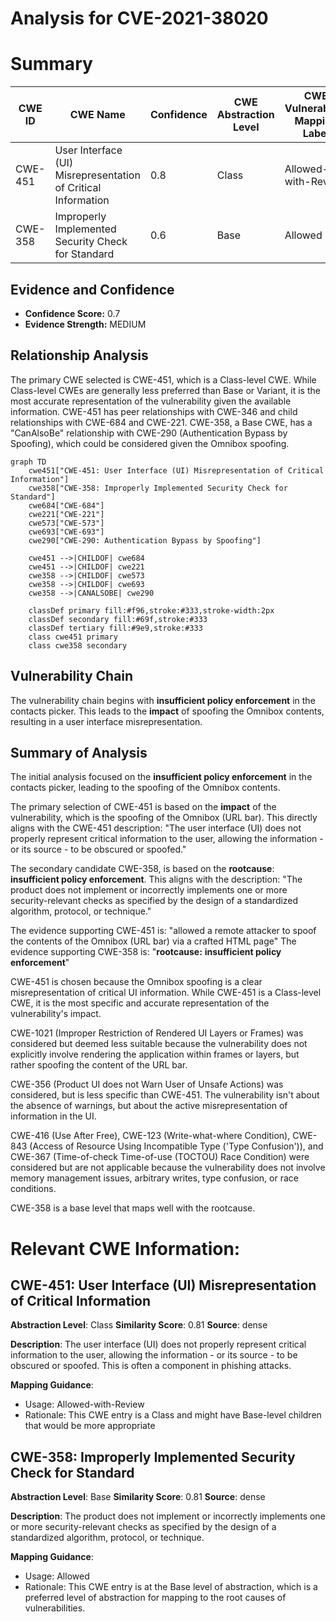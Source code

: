 # Analysis for CVE-2021-38020

# Summary
| CWE ID | CWE Name | Confidence | CWE Abstraction Level | CWE Vulnerability Mapping Label | CWE-Vulnerability Mapping Notes |
|---|---|---|---|---|---|
| CWE-451 | User Interface (UI) Misrepresentation of Critical Information | 0.8 | Class | Allowed-with-Review | Primary CWE |
| CWE-358 | Improperly Implemented Security Check for Standard | 0.6 | Base | Allowed | Secondary Candidate |

## Evidence and Confidence

*   **Confidence Score:** 0.7
*   **Evidence Strength:** MEDIUM

## Relationship Analysis
The primary CWE selected is CWE-451, which is a Class-level CWE. While Class-level CWEs are generally less preferred than Base or Variant, it is the most accurate representation of the vulnerability given the available information. CWE-451 has peer relationships with CWE-346 and child relationships with CWE-684 and CWE-221. CWE-358, a Base CWE, has a "CanAlsoBe" relationship with CWE-290 (Authentication Bypass by Spoofing), which could be considered given the Omnibox spoofing.

```mermaid
graph TD
    cwe451["CWE-451: User Interface (UI) Misrepresentation of Critical Information"]
    cwe358["CWE-358: Improperly Implemented Security Check for Standard"]
    cwe684["CWE-684"]
    cwe221["CWE-221"]
    cwe573["CWE-573"]
    cwe693["CWE-693"]
    cwe290["CWE-290: Authentication Bypass by Spoofing"]

    cwe451 -->|CHILDOF| cwe684
    cwe451 -->|CHILDOF| cwe221
    cwe358 -->|CHILDOF| cwe573
    cwe358 -->|CHILDOF| cwe693
    cwe358 -->|CANALSOBE| cwe290

    classDef primary fill:#f96,stroke:#333,stroke-width:2px
    classDef secondary fill:#69f,stroke:#333
    classDef tertiary fill:#9e9,stroke:#333
    class cwe451 primary
    class cwe358 secondary
```

## Vulnerability Chain
The vulnerability chain begins with **insufficient policy enforcement** in the contacts picker. This leads to the **impact** of spoofing the Omnibox contents, resulting in a user interface misrepresentation.

## Summary of Analysis
The initial analysis focused on the **insufficient policy enforcement** in the contacts picker, leading to the spoofing of the Omnibox contents.

The primary selection of CWE-451 is based on the **impact** of the vulnerability, which is the spoofing of the Omnibox (URL bar). This directly aligns with the CWE-451 description: "The user interface (UI) does not properly represent critical information to the user, allowing the information - or its source - to be obscured or spoofed."

The secondary candidate CWE-358, is based on the **rootcause**: **insufficient policy enforcement**. This aligns with the description: "The product does not implement or incorrectly implements one or more security-relevant checks as specified by the design of a standardized algorithm, protocol, or technique."

The evidence supporting CWE-451 is: "allowed a remote attacker to spoof the contents of the Omnibox (URL bar) via a crafted HTML page"
The evidence supporting CWE-358 is: "**rootcause:** **insufficient policy enforcement**"

CWE-451 is chosen because the Omnibox spoofing is a clear misrepresentation of critical UI information. While CWE-451 is a Class-level CWE, it is the most specific and accurate representation of the vulnerability's impact.

CWE-1021 (Improper Restriction of Rendered UI Layers or Frames) was considered but deemed less suitable because the vulnerability does not explicitly involve rendering the application within frames or layers, but rather spoofing the content of the URL bar.

CWE-356 (Product UI does not Warn User of Unsafe Actions) was considered, but is less specific than CWE-451. The vulnerability isn't about the absence of warnings, but about the active misrepresentation of information in the UI.

CWE-416 (Use After Free), CWE-123 (Write-what-where Condition), CWE-843 (Access of Resource Using Incompatible Type ('Type Confusion')), and CWE-367 (Time-of-check Time-of-use (TOCTOU) Race Condition) were considered but are not applicable because the vulnerability does not involve memory management issues, arbitrary writes, type confusion, or race conditions.

CWE-358 is a base level that maps well with the rootcause.

# Relevant CWE Information:

## CWE-451: User Interface (UI) Misrepresentation of Critical Information
**Abstraction Level**: Class
**Similarity Score**: 0.81
**Source**: dense

**Description**:
The user interface (UI) does not properly represent critical information to the user, allowing the information - or its source - to be obscured or spoofed. This is often a component in phishing attacks.

**Mapping Guidance**:
- Usage: Allowed-with-Review
- Rationale: This CWE entry is a Class and might have Base-level children that would be more appropriate

## CWE-358: Improperly Implemented Security Check for Standard
**Abstraction Level**: Base
**Similarity Score**: 0.81
**Source**: dense

**Description**:
The product does not implement or incorrectly implements one or more security-relevant checks as specified by the design of a standardized algorithm, protocol, or technique.

**Mapping Guidance**:
- Usage: Allowed
- Rationale: This CWE entry is at the Base level of abstraction, which is a preferred level of abstraction for mapping to the root causes of vulnerabilities.